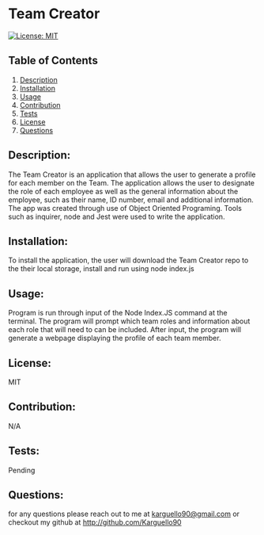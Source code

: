 # Team Creator
 [![License: MIT](https://img.shields.io/badge/License-MIT-yellow.svg)](https://opensource.org/licenses/MIT)
 ## Table of Contents
1. [Description](#description)
2. [Installation](#installation)
3. [Usage](#usage)
4. [Contribution](#contribution)
5. [Tests](#tests)
6. [License](#license)
7. [Questions](#questions)

## Description:
The Team Creator is an application that allows the user to generate a profile for each member on the Team. The application allows the user to  designate the role of each employee as well as the general information about the employee, such as their name, ID number, email and additional information.  The app was created through use of Object Oriented Programing. Tools such as inquirer, node and Jest were used to write the application.  

## Installation:
To install the application, the user will download the Team Creator repo to the their local storage, install and run using node index.js

## Usage:
Program is run through input of the Node Index.JS command at the terminal. The program will prompt which team roles and information about each role that will need to can be included. After input, the program will generate a webpage displaying the profile of each team member.

## License:
MIT

## Contribution:
N/A

## Tests:
Pending

## Questions:
for any questions please reach out to me at karguello90@gmail.com
or checkout my github at http://github.com/Karguello90

